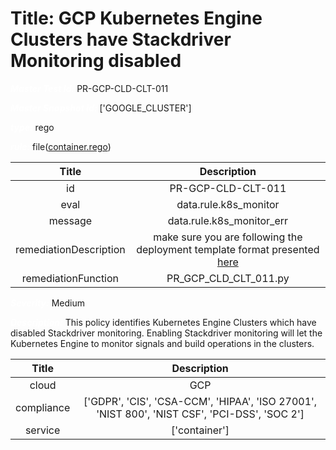 



# Title: GCP Kubernetes Engine Clusters have Stackdriver Monitoring disabled


***<font color="white">Master Test Id:</font>*** PR-GCP-CLD-CLT-011

***<font color="white">Master Snapshot Id:</font>*** ['GOOGLE_CLUSTER']

***<font color="white">type:</font>*** rego

***<font color="white">rule:</font>*** file([container.rego])  
  
  
  
  

|Title|Description|
| :---: | :---: |
|id|PR-GCP-CLD-CLT-011|
|eval|data.rule.k8s_monitor|
|message|data.rule.k8s_monitor_err|
|remediationDescription|make sure you are following the deployment template format presented <a href='https://cloud.google.com/kubernetes-engine/docs/reference/rest/v1/projects.locations.clusters' target='_blank'>here</a>|
|remediationFunction|PR_GCP_CLD_CLT_011.py|


***<font color="white">Severity:</font>*** Medium

***<font color="white">Description:</font>*** This policy identifies Kubernetes Engine Clusters which have disabled Stackdriver monitoring. Enabling Stackdriver monitoring will let the Kubernetes Engine to monitor signals and build operations in the clusters.  
  
  

|Title|Description|
| :---: | :---: |
|cloud|GCP|
|compliance|['GDPR', 'CIS', 'CSA-CCM', 'HIPAA', 'ISO 27001', 'NIST 800', 'NIST CSF', 'PCI-DSS', 'SOC 2']|
|service|['container']|



[container.rego]: https://github.com/prancer-io/prancer-compliance-test/tree/master/google/cloud/container.rego
